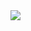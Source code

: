 

<a href="https://portal.azure.com/#create/Microsoft.Template/uri/https://raw.githubusercontent.com/mrpullen/SharePointDev/master/template.json" target="_blank">
    <img src="http://azuredeploy.net/deploybutton.png"/>
</a>
